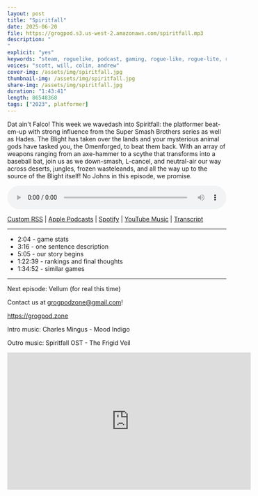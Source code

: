 ```yaml
---
layout: post
title: "Spiritfall"
date: 2025-06-20
file: https://grogpod.s3.us-west-2.amazonaws.com/spiritfall.mp3
description: "
"
explicit: "yes" 
keywords: "steam, roguelike, podcast, gaming, rogue-like, rogue-lite, roguelite"
voices: "scott, will, colin, andrew"
cover-img: /assets/img/spiritfall.jpg
thumbnail-img: /assets/img/spiritfall.jpg
share-img: /assets/img/spiritfall.jpg
duration: "1:43:41"
length: 86548368   
tags: ["2023", platformer]
---
```


Dat ain't Falco! This week we wavedash into Spiritfall: the platformer beat-em-up with strong influence from the Super Smash Brothers series as well as Hades. The Blight has taken over the lands and your mysterious animal gods have tasked you, the Omenforged, to beat them back. With an array of weapons ranging from an axe-hammer to a scythe that transforms into a baseball bat, join us as we down-smash, L-cancel, and neutral-air our way across deserts, jungles, frozen wasteleands, and all the way up to the source of the Blight itself! No Johns in this episode, we promise.

<div class="container">
  <audio controls style="width: 100%;">
    <source src="https://grogpod.s3.us-west-2.amazonaws.com/spiritfall.mp3">
  </audio>
</div>

[Custom RSS](https://grogpod.zone/feed.xml) | [Apple Podcasts](https://podcasts.apple.com/us/podcast/blue-prince/id1650474911?i=1000711118287) | [Spotify](https://open.spotify.com/episode/1Sk2NVrimWWqIHbAu0ZqR3) | [YouTube Music](https://music.youtube.com/playlist?list=PL-ShOmyMvd4jYFChE6tgj0JYG8RKK4xe0) | [Transcript](https://github.com/ScottBurger/going_rogue_podcast/blob/master/docs/transcripts/blue_prince.txt)

---
* 2:04 - game stats
* 3:16 - one sentence description
* 5:05 - our story begins
* 1:22:39 - rankings and final thoughts
* 1:34:52 - similar games

---

Next episode: Vellum (for real this time)

Contact us at grogpodzone@gmail.com!

https://grogpod.zone

Intro music: Charles Mingus - Mood Indigo

Outro music: Spiritfall OST - The Frigid Veil

<div class="embed-responsive embed-responsive-16by9">
<iframe width="560" height="315" src="https://www.youtube.com/embed/xxxxxxxxxx" title="YouTube video player" frameborder="0" allow="accelerometer; autoplay; clipboard-write; encrypted-media; gyroscope; picture-in-picture" allowfullscreen></iframe>
</div>
